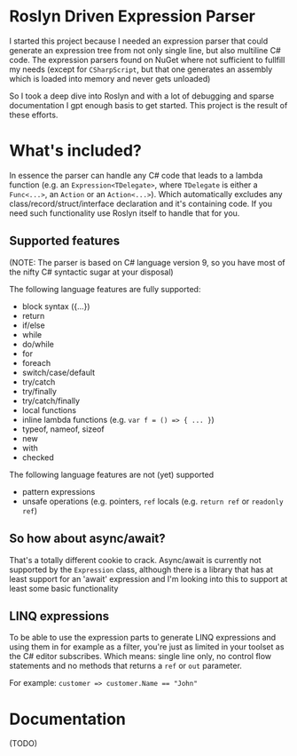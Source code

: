 # Roslyn Driven Expression Parser

I started this project because I needed an expression parser that could generate an expression tree from not only single line, but also multiline C# code. The expression parsers found on NuGet where not sufficient to fullfill my needs (except for `CSharpScript`, but that one generates an assembly which is loaded into memory and never gets unloaded) 

So I took a deep dive into Roslyn and with a lot of debugging and sparse documentation I gpt enough basis to get started. This project is the result of these efforts.

# What's included?

In essence the parser can handle any C# code that leads to a lambda function (e.g. an `Expression<TDelegate>`, where `TDelegate` is either a `Func<...>`, an `Action` or an `Action<...>`). Which automatically excludes any class/record/struct/interface declaration and it's containing code. If you need such functionality use Roslyn itself to handle that for you.

## Supported features

(NOTE: The parser is based on C# language version 9, so you have most of the nifty C# syntactic sugar at your disposal)

The following language features are fully supported:
* block syntax ({...})
* return <value>
* if/else
* while
* do/while
* for
* foreach
* switch/case/default
* try/catch
* try/finally
* try/catch/finally
* local functions
* inline lambda functions  (e.g. `var f = () => { ... }`)
* typeof, nameof, sizeof
* new
* with
* checked

The following language features are not (yet) supported
* pattern expressions
* unsafe operations (e.g. pointers, `ref` locals (e.g. `return ref` or `readonly ref`)


## So how about async/await?

That's a totally different cookie to crack. Async/await is currently not supported by the `Expression` class, although there is a library that has at least support for an 'await' expression and I'm looking into this to support at least some basic functionality

## LINQ expressions

To be able to use the expression parts to generate LINQ expressions and using them in for example as a filter, you're just as limited in your toolset as the C# editor subscribes. Which means: single line only, no control flow statements and no methods that returns a `ref` or `out` parameter.

For example: `customer => customer.Name == "John"` 

# Documentation

(TODO)
